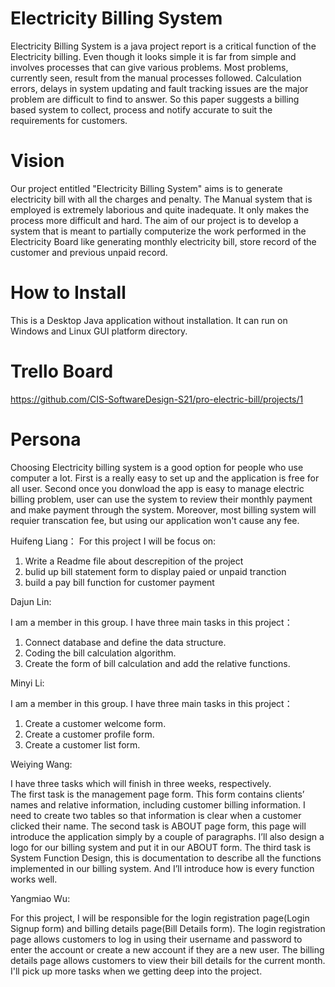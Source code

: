 # Electricity Billing System
Electricity Billing System is a java project report is a critical function of the Electricity billing. Even though it looks simple it is far from simple and involves processes that can give various problems. Most problems, currently seen, result from the manual processes followed. Calculation errors, delays in system updating and fault tracking issues are the major problem are difficult to find to answer. So this paper suggests a billing based system to collect, process and notify accurate to suit the requirements for customers.

# Vision
Our project entitled "Electricity Billing System" aims is to generate electricity bill with all the charges and penalty. The Manual system that is employed is extremely laborious and quite inadequate. It only makes the process more difficult and hard. The aim of our project is to develop a system that is meant to partially computerize the work performed in the Electricity Board like generating monthly electricity bill, store record of the customer and previous unpaid record.


# How to Install
This is a Desktop Java application without installation. It can run on Windows and Linux GUI platform directory.


# Trello Board
https://github.com/CIS-SoftwareDesign-S21/pro-electric-bill/projects/1


# Persona
Choosing Electricity billing system is a good option for people who use computer a lot.
First is a really easy to set up and the application is free for all user.
Second once you donwload the app is easy to manage electric billing problem, user can use the system to review their monthly payment
and make payment through the system.
Moreover, most billing system will requier transcation fee, but using our application won't cause any fee.

Huifeng Liang：
For this project I will be focus on:
1. Write a Readme file about descrepition of the project 
2. bulid up bill statement form to display paied or unpaid tranction
3. build a pay bill function for customer payment



Dajun Lin:

I am a member in this group. I have three main tasks in this project：
1. Connect database and define the data structure. 
2. Coding the bill calculation algorithm.
3. Create the form of bill calculation and add the relative functions.

Minyi Li:

I am a member in this group. I have three main tasks in this project：

1. Create a customer welcome form.
2. Create a customer profile form.
3. Create a customer list form.

Weiying Wang:

I have three tasks which will finish in three weeks, respectively.  
The first task is the management page form. This form contains clients’ names and relative information, including customer billing information. I need to create two tables so that information is clear when a customer clicked their name. The second task is ABOUT page form, this page will introduce the application simply by a couple of paragraphs. I’ll also design a logo for our billing system and put it in our ABOUT form. The third task is System Function Design, this is documentation to describe all the functions implemented in our billing system. And I’ll introduce how is every function works well. 

Yangmiao Wu:

For this project, I will be responsible for the login registration page(Login Signup form) and billing details page(Bill Details form). The login registration page allows customers to log in using their username and password to enter the account or create a new account if they are a new user. The billing details page allows customers to view their bill details for the current month. I'll pick up more tasks when we getting deep into the project.

